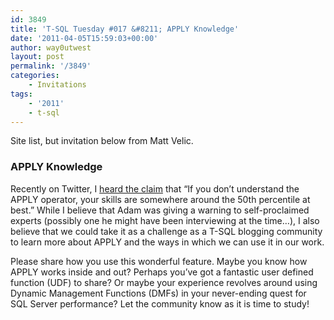 ```yaml
---
id: 3849
title: 'T-SQL Tuesday #017 &#8211; APPLY Knowledge'
date: '2011-04-05T15:59:03+00:00'
author: way0utwest
layout: post
permalink: '/3849'
categories:
    - Invitations
tags:
    - '2011'
    - t-sql
---
```


Site list, but invitation below from Matt Velic.

### APPLY Knowledge

Recently on Twitter, I [heard the claim](https://web.archive.org/web/20110410174236/https://twitter.com/AdamMachanic/status/46265020090294272) that “If you don’t understand the APPLY operator, your skills are somewhere around the 50th percentile at best.” While I believe that Adam was giving a warning to self-proclaimed experts (possibly one he might have been interviewing at the time…), I also believe that we could take it as a challenge as a T-SQL blogging community to learn more about APPLY and the ways in which we can use it in our work.

Please share how you use this wonderful feature. Maybe you know how APPLY works inside and out? Perhaps you’ve got a fantastic user defined function (UDF) to share? Or maybe your experience revolves around using Dynamic Management Functions (DMFs) in your never-ending quest for SQL Server performance? Let the community know as it is time to study!
